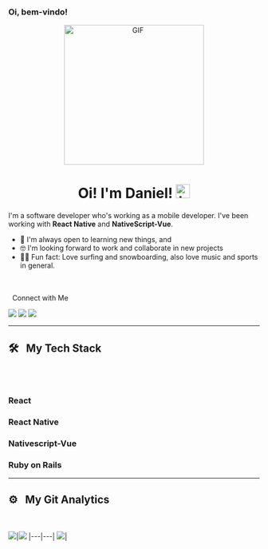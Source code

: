 ### Oi, bem-vindo!

<p align="center">
<img alt="GIF" src="https://res.cloudinary.com/dognkye6x/image/upload/v1648764656/Animation-01_rrxavb.gif" height="280" />
 <p/>
<h1 align="center"> Oi! I'm Daniel! <img src="https://user-images.githubusercontent.com/1303154/88677602-1635ba80-d120-11ea-84d8-d263ba5fc3c0.gif" width="28px" alt="hi"></h1>

I'm a software developer who's working as a mobile developer. I've been working with <b>React Native</b> and <b>NativeScript-Vue</b>.

- 🔭 I'm always open to learning new things, and
- 🤓 I'm looking forward to work and collaborate in new projects
- 🏄‍♂‍ Fun fact: Love surfing and snowboarding, also love music and sports in general.

<br><br>
&nbsp; Connect with Me

 <a href = "mailto:dancosta.id@gmail.com"><img src="https://img.shields.io/badge/-Gmail-%23333?style=for-the-badge&logo=gmail&logoColor=white" target="_blank"></a>
 <a href="https://www.linkedin.com/in/daniel-costa-dev" target="_blank"><img src="https://img.shields.io/badge/-LinkedIn-%230077B5?style=for-the-badge&logo=linkedin&logoColor=white" target="_blank"></a>
 <a href="https://instagram.com/_dancosta_" target="_blank"><img src="https://img.shields.io/badge/-Instagram-%23E4405F?style=for-the-badge&logo=instagram&logoColor=white" target="_blank"></a>
<hr>

## 🛠 &nbsp; My Tech Stack
<br><br>

  <h3>React</h3>
  <h3>React Native</h3>
  <h3>Nativescript-Vue</h3>
  <h3>Ruby on Rails</h3>

<hr>

## ⚙️ &nbsp; My Git Analytics

<br><br>
<img src="https://github-readme-stats.vercel.app/api?username=dancosta-fed&&show_icons=true&count_private=true&theme=github_dark">|<img src="https://github-readme-streak-stats.herokuapp.com/?user=dancosta-fed&theme=blueberry_duo"/>
|---|---|
<img src="https://github-readme-stats.vercel.app/api/top-langs/?username=dancosta-fed&layout=compact&theme=github_dark"/>|
